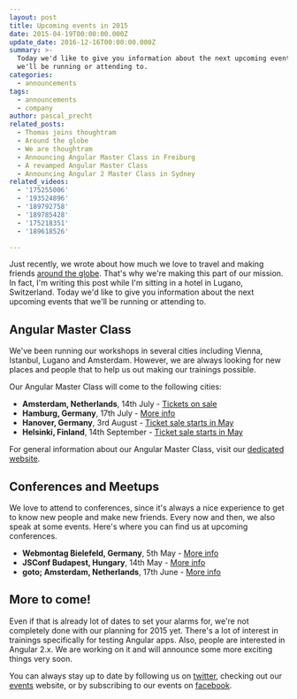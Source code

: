 ```yaml
---
layout: post
title: Upcoming events in 2015
date: 2015-04-19T00:00:00.000Z
update_date: 2016-12-16T00:00:00.000Z
summary: >-
  Today we'd like to give you information about the next upcoming events that
  we'll be running or attending to.
categories:
  - announcements
tags:
  - announcements
  - company
author: pascal_precht
related_posts:
  - Thomas joins thoughtram
  - Around the globe
  - We are thoughtram
  - Announcing Angular Master Class in Freiburg
  - A revamped Angular Master Class
  - Announcing Angular 2 Master Class in Sydney
related_videos:
  - '175255006'
  - '193524896'
  - '189792758'
  - '189785428'
  - '175218351'
  - '189618526'

---
```

Just recently, we wrote about how much we love to travel and making friends [around the globe](http://blog.thoughtram.io/angularjs/2015/02/21/around-the-globe.html). That's why we're making this part of our mission. In fact, I'm writing this post while I'm sitting in a hotel in Lugano, Switzerland. Today we'd like to give you information about the next upcoming events that we'll be running or attending to.

## Angular Master Class

We've been running our workshops in several cities including Vienna, Istanbul, Lugano and Amsterdam. However, we are always looking for new places and people that  to help us out making our trainings possible.

Our Angular Master Class will come to the following cities:

- **Amsterdam, Netherlands**, 14th July - [Tickets on sale](https://www.eventbrite.de/e/angular-master-class-amsterdam-tickets-16242696342)
- **Hamburg, Germany**, 17th July - [More info](http://hamburg.betahaus.de/programm/education)
- **Hanover, Germany**, 3rd August - [Ticket sale starts in May](https://www.eventbrite.de/e/angular-master-class-hanover-tickets-16537555273)
- **Helsinki, Finland**, 14th September - [Ticket sale starts in May](http://www.eventbrite.de/e/angular-master-class-helsinki-tickets-16641291551)

For general information about our Angular Master Class, visit our [dedicated website](http://thoughtram.io/angular-master-class.html).

## Conferences and Meetups

We love to attend to conferences, since it's always a nice experience to get to know new people and make new friends. Every now and then, we also speak at some events. Here's where you can find us at upcoming conferences.

- **Webmontag Bielefeld, Germany**, 5th May - [More info](https://www.xing.com/events/webmontag-bielefeld-05-15-18-30-cutie-1527666)
- **JSConf Budapest, Hungary**, 14th May - [More info](http://jsconfbp.com/)
- **goto; Amsterdam, Netherlands**, 17th June - [More info](http://gotocon.com/amsterdam-2015/)

## More to come!

Even if that is already lot of dates to set your alarms for, we're not completely done with our planning for 2015 yet. There's a lot of interest in trainings specifically for testing Angular apps. Also, people are interested in Angular 2.x. We are working on it and will announce some more exciting things very soon.

You can always stay up to date by following us on [twitter](http://twitter.com/thoughtram), checking out our [events](http://thoughtram.io/events.html) website, or by subscribing to our events on [facebook](https://www.facebook.com/thoughtram).

